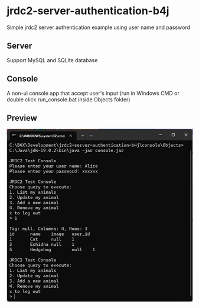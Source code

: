 # jrdc2-server-authentication-b4j
Simple jrdc2 server authentication example using user name and password

## Server
Support MySQL and SQLite database

## Console
A non-ui console app that accept user's input (run in Windows CMD or double click run_console.bat inside Objects folder)

## Preview
<img src="https://github.com/pyhoon/jrdc2-server-authentication-b4j/raw/main/console.png" title="Console App" width="600" />
